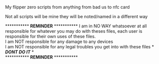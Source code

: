 My flipper zero scripts from anything from bad us to nfc card

Not all scripts will be mine they will be noted/named in a different way

*********** **REMINDER** ***********
I am in NO WAY whatsoever at all responsible for whatever you may do with theses files, each user is responsible for their own uses of these files. \
I am NOT responsible for any damage to any devices \
I am NOT responsible for any legal troubles you get into with these files * ***DONT DO IT*** *  \
*********** **REMINDER** ***********
